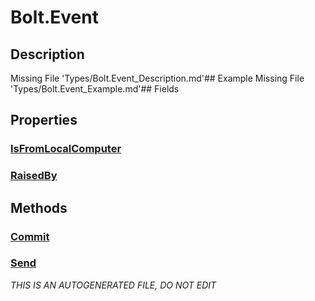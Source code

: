 # Bolt.Event
## Description
Missing File 'Types/Bolt.Event_Description.md'## Example
Missing File 'Types/Bolt.Event_Example.md'## Fields
## Properties
### [IsFromLocalComputer](Bolt.Event/P/IsFromLocalComputer.md)
### [RaisedBy](Bolt.Event/P/RaisedBy.md)
## Methods
### [Commit](Bolt.Event/M/Commit.md)
### [Send](Bolt.Event/M/Send.md)

*THIS IS AN AUTOGENERATED FILE, DO NOT EDIT*
